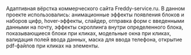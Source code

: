 Адаптивная вёрстка коммерческого сайта Freddy-service.ru. В данном проекте использовались: анимационные эффекты появления блоков и наборов цифр, hover-эффекты, слайдер, отправка форм с введенными данными на почту, эффекты скроллинга внутри определенного блока, показывающиеся блоки при кликах, модельные окна при кликах, валидация полей ввода данных, маска для ввода телефона, открытие pdf-файлов при кликах на элементы.
